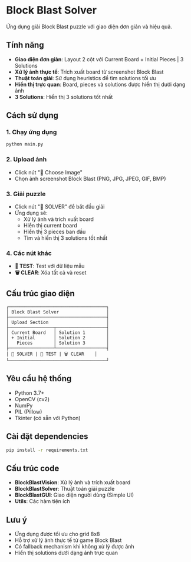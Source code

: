 # Block Blast Solver

Ứng dụng giải Block Blast puzzle với giao diện đơn giản và hiệu quả.

## Tính năng

- **Giao diện đơn giản**: Layout 2 cột với Current Board + Initial Pieces | 3 Solutions
- **Xử lý ảnh thực tế**: Trích xuất board từ screenshot Block Blast
- **Thuật toán giải**: Sử dụng heuristics để tìm solutions tối ưu
- **Hiển thị trực quan**: Board, pieces và solutions được hiển thị dưới dạng ảnh
- **3 Solutions**: Hiển thị 3 solutions tốt nhất

## Cách sử dụng

### 1. Chạy ứng dụng

```bash
python main.py
```

### 2. Upload ảnh

- Click nút "📁 Choose Image"
- Chọn ảnh screenshot Block Blast (PNG, JPG, JPEG, GIF, BMP)

### 3. Giải puzzle

- Click nút "🚀 SOLVER" để bắt đầu giải
- Ứng dụng sẽ:
  - Xử lý ảnh và trích xuất board
  - Hiển thị current board
  - Hiển thị 3 pieces ban đầu
  - Tìm và hiển thị 3 solutions tốt nhất

### 4. Các nút khác

- **🧪 TEST**: Test với dữ liệu mẫu
- **🗑️ CLEAR**: Xóa tất cả và reset

## Cấu trúc giao diện

```
┌─────────────────────────────────────┐
│ Block Blast Solver                  │
├─────────────────────────────────────┤
│ Upload Section                      │
├─────────────────┬───────────────────┤
│ Current Board   │ Solution 1        │
│ + Initial       │ Solution 2        │
│   Pieces        │ Solution 3        │
├─────────────────┴───────────────────┤
│ 🚀 SOLVER | 🧪 TEST | 🗑️ CLEAR    │
└─────────────────────────────────────┘
```

## Yêu cầu hệ thống

- Python 3.7+
- OpenCV (cv2)
- NumPy
- PIL (Pillow)
- Tkinter (có sẵn với Python)

## Cài đặt dependencies

```bash
pip install -r requirements.txt
```

## Cấu trúc code

- **BlockBlastVision**: Xử lý ảnh và trích xuất board
- **BlockBlastSolver**: Thuật toán giải puzzle
- **BlockBlastGUI**: Giao diện người dùng (Simple UI)
- **Utils**: Các hàm tiện ích

## Lưu ý

- Ứng dụng được tối ưu cho grid 8x8
- Hỗ trợ xử lý ảnh thực tế từ game Block Blast
- Có fallback mechanism khi không xử lý được ảnh
- Hiển thị solutions dưới dạng ảnh trực quan

